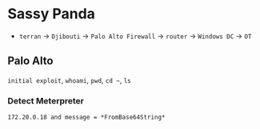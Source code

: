# Sassy Panda

- `terran` -> `Djibouti` -> `Palo Alto Firewall` -> `router` -> `Windows DC` -> `OT`

## Palo Alto
`initial exploit`, `whoami`, `pwd`, `cd ~`, `ls`


### Detect Meterpreter

```kql
172.20.0.18 and message = *FromBase64String*
```
